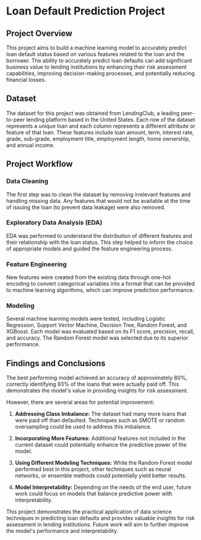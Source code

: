 # Loan Default Prediction Project

## Project Overview

This project aims to build a machine learning model to accurately predict loan default status based on various features related to the loan and the borrower. The ability to accurately predict loan defaults can add significant business value to lending institutions by enhancing their risk assessment capabilities, improving decision-making processes, and potentially reducing financial losses.

## Dataset

The dataset for this project was obtained from LendingClub, a leading peer-to-peer lending platform based in the United States. Each row of the dataset represents a unique loan and each column represents a different attribute or feature of that loan. These features include loan amount, term, interest rate, grade, sub-grade, employment title, employment length, home ownership, and annual income.

## Project Workflow

### Data Cleaning

The first step was to clean the dataset by removing irrelevant features and handling missing data. Any features that would not be available at the time of issuing the loan (to prevent data leakage) were also removed.

### Exploratory Data Analysis (EDA)

EDA was performed to understand the distribution of different features and their relationship with the loan status. This step helped to inform the choice of appropriate models and guided the feature engineering process.

### Feature Engineering

New features were created from the existing data through one-hot encoding to convert categorical variables into a format that can be provided to machine learning algorithms, which can improve prediction performance.

### Modeling

Several machine learning models were tested, including Logistic Regression, Support Vector Machine, Decision Tree, Random Forest, and XGBoost. Each model was evaluated based on its F1 score, precision, recall, and accuracy. The Random Forest model was selected due to its superior performance.

## Findings and Conclusions

The best performing model achieved an accuracy of approximately 80%, correctly identifying 93% of the loans that were actually paid off. This demonstrates the model's value in providing insights for risk assessment. 

However, there are several areas for potential improvement:

1. **Addressing Class Imbalance:** The dataset had many more loans that were paid off than defaulted. Techniques such as SMOTE or random oversampling could be used to address this imbalance.

2. **Incorporating More Features:** Additional features not included in the current dataset could potentially enhance the predictive power of the model.

3. **Using Different Modeling Techniques:** While the Random Forest model performed best in this project, other techniques such as neural networks, or ensemble methods could potentially yield better results.

4. **Model Interpretability:** Depending on the needs of the end user, future work could focus on models that balance predictive power with interpretability.

This project demonstrates the practical application of data science techniques in predicting loan defaults and provides valuable insights for risk assessment in lending institutions. Future work will aim to further improve the model's performance and interpretability.
